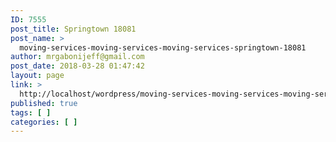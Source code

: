 ```yaml
---
ID: 7555
post_title: Springtown 18081
post_name: >
  moving-services-moving-services-moving-services-springtown-18081
author: mrgabonijeff@gmail.com
post_date: 2018-03-28 01:47:42
layout: page
link: >
  http://localhost/wordpress/moving-services-moving-services-moving-services-springtown-18081/
published: true
tags: [ ]
categories: [ ]
---
```

